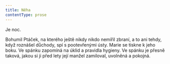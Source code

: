 ```yaml
---
title: Něha
contentType: prose
---
```


<section>

Je noc.

Bohumil Ptáček, na kterého ještě nikdy nikdo nemířil zbraní, a to ani tehdy, když roznášel důchody, spí s pootevřenými ústy. Marie se tiskne k jeho boku. Ve spánku zapomíná na úklid a pravidla hygieny. Ve spánku je přesně taková, jakou si ji před lety její manžel zamiloval, uvolněná a pokojná.

</section>
